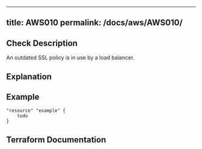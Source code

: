 
---
title: AWS010
permalink: /docs/aws/AWS010/
---


## Check Description

An outdated SSL policy is in use by a load balancer.

## Explanation

## Example

```
"resource" "example" {
	todo
}
```

## Terraform Documentation

